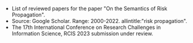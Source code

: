 * List of reviewed papers for the paper "On the Semantics of Risk Propagation".
* Source: Google Scholar. Range: 2000-2022. allintitle:"risk propagation".
* The 17th International Conference on Research Challenges in Information Science, RCIS 2023 submission under review.
